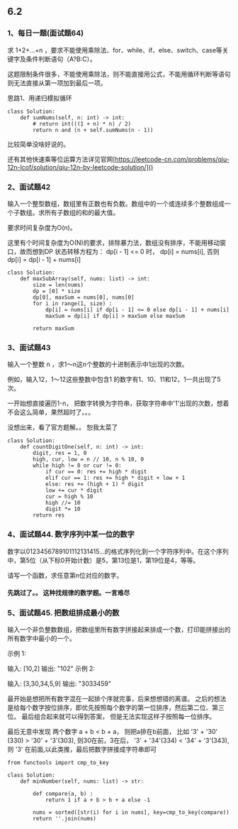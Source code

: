 ## 6.2
### 1、每日一题(面试题64)
求 1+2+...+n ，要求不能使用乘除法、for、while、if、else、switch、case等关键字及条件判断语句（A?B:C）。

这题限制条件很多，不能使用乘除法，则不能直接用公式，不能用循环判断等语句则无法直接从第一项加到最后一项。

思路1、用递归模拟循环

```
class Solution:
    def sumNums(self, n: int) -> int:
        # return int(((1 + n) * n) / 2)
        return n and (n + self.sumNums(n - 1))
```
比较简单没啥好说的。

还有其他快速乘等位运算方法详见官网[https://leetcode-cn.com/problems/qiu-12n-lcof/solution/qiu-12n-by-leetcode-solution/]()

### 2、面试题42
输入一个整型数组，数组里有正数也有负数。数组中的一个或连续多个整数组成一个子数组。求所有子数组的和的最大值。

要求时间复杂度为O(n)。

这里有个时间复杂度为O(N)的要求，排除暴力法，数组没有排序，不能用移动窗口，故而想到DP
状态转移方程为： dp[i - 1] <= 0 时， dp[i] = nums[i], 否则 dp[i] = dp[i - 1] + nums[i]

```
class Solution:
    def maxSubArray(self, nums: list) -> int:
        size = len(nums)
        dp = [0] * size
        dp[0], maxSum = nums[0], nums[0]
        for i in range(1, size) :
            dp[i] = nums[i] if dp[i - 1] <= 0 else dp[i - 1] + nums[i]
            maxSum = dp[i] if dp[i] > maxSum else maxSum
        
        return maxSum
```

### 3、面试题43
输入一个整数 n ，求1～n这n个整数的十进制表示中1出现的次数。

例如，输入12，1～12这些整数中包含1 的数字有1、10、11和12，1一共出现了5次。

一开始想直接遍历1-n， 把数字转换为字符串，获取字符串中'1'出现的次数，想着不会这么简单，果然超时了。。。

没想出来，看了官方题解。。 恕我太菜了

```
class Solution:
    def countDigitOne(self, n: int) -> int:
        digit, res = 1, 0
        high, cur, low = n // 10, n % 10, 0
        while high != 0 or cur != 0:
            if cur == 0: res += high * digit
            elif cur == 1: res += high * digit + low + 1
            else: res += (high + 1) * digit
            low += cur * digit
            cur = high % 10
            high //= 10
            digit *= 10
        return res
```


### 4、面试题44. 数字序列中某一位的数字
数字以0123456789101112131415…的格式序列化到一个字符序列中。在这个序列中，第5位（从下标0开始计数）是5，第13位是1，第19位是4，等等。

请写一个函数，求任意第n位对应的数字。
#### 先跳过了。。 这种找规律的数学题。一言难尽


### 5、面试题45. 把数组排成最小的数
输入一个非负整数数组，把数组里所有数字拼接起来排成一个数，打印能拼接出的所有数字中最小的一个。

示例 1:

输入: [10,2]
输出: "102"
示例 2:

输入: [3,30,34,5,9]
输出: "3033459"

最开始是想把所有数字混在一起排个序就完事，后来想想错的离谱。
之后的想法是给每个数字按位排序，即优先按照每个数字的第一位排序，然后第二位、第三位。 最后组合起来就可以得到答案，
但是无法实现这样子按照每一位排序。

最后无意中发现 两个数字 a + b < b + a， 则把a排在b前面， 比如 '3' + '30' (330) > '30' + '3'(303), 则30在前，3在后， '3' + '34'(334) < '34' + '3'(343), 则 '3' 在前面,以此类推，最后把数字拼接成字符串即可


```
from functools import cmp_to_key

class Solution:
    def minNumber(self, nums: list) -> str:

        def compare(a, b) :
            return 1 if a + b > b + a else -1

        nums = sorted([str(i) for i in nums], key=cmp_to_key(compare)) 
        return ''.join(nums)
```
